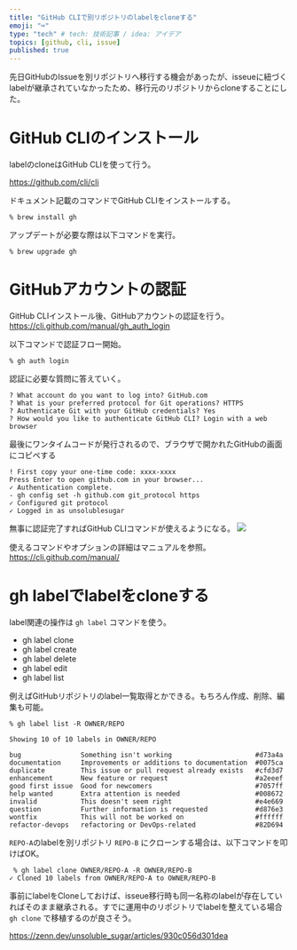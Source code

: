 ```yaml
---
title: "GitHub CLIで別リポジトリのlabelをcloneする"
emoji: "⌨️"
type: "tech" # tech: 技術記事 / idea: アイデア
topics: [github, cli, issue]
published: true
---
```


先日GitHubのIssueを別リポジトリへ移行する機会があったが、isseueに紐づくlabelが継承されていなかったため、移行元のリポジトリからcloneすることにした。

# GitHub CLIのインストール

labelのcloneはGitHub CLIを使って行う。

https://github.com/cli/cli

ドキュメント記載のコマンドでGitHub CLIをインストールする。

```
% brew install gh
```

アップデートが必要な際は以下コマンドを実行。

```
% brew upgrade gh
```

# GitHubアカウントの認証
GitHub CLIインストール後、GitHubアカウントの認証を行う。
https://cli.github.com/manual/gh_auth_login


以下コマンドで認証フロー開始。
```
% gh auth login
```

認証に必要な質問に答えていく。
```
? What account do you want to log into? GitHub.com
? What is your preferred protocol for Git operations? HTTPS
? Authenticate Git with your GitHub credentials? Yes
? How would you like to authenticate GitHub CLI? Login with a web browser
```

最後にワンタイムコードが発行されるので、ブラウザで開かれたGitHubの画面にコピペする

```
! First copy your one-time code: xxxx-xxxx
Press Enter to open github.com in your browser... 
✓ Authentication complete.
- gh config set -h github.com git_protocol https
✓ Configured git protocol
✓ Logged in as unsolublesugar
```
無事に認証完了すればGitHub CLIコマンドが使えるようになる。
![](https://storage.googleapis.com/zenn-user-upload/9ffa8519dcf2-20230707.png)

使えるコマンドやオプションの詳細はマニュアルを参照。
https://cli.github.com/manual/

# gh labelでlabelをcloneする

label関連の操作は `gh label` コマンドを使う。

- gh label clone
- gh label create
- gh label delete
- gh label edit
- gh label list

例えばGitHubリポジトリのlabel一覧取得とかできる。もちろん作成、削除、編集も可能。
```
% gh label list -R OWNER/REPO

Showing 10 of 10 labels in OWNER/REPO

bug               Something isn't working                     #d73a4a
documentation     Improvements or additions to documentation  #0075ca
duplicate         This issue or pull request already exists   #cfd3d7
enhancement       New feature or request                      #a2eeef
good first issue  Good for newcomers                          #7057ff
help wanted       Extra attention is needed                   #008672
invalid           This doesn't seem right                     #e4e669
question          Further information is requested            #d876e3
wontfix           This will not be worked on                  #ffffff
refactor-devops   refactoring or DevOps-related               #82D694
```

`REPO-A`のlabelを別リポジトリ `REPO-B` にクローンする場合は、以下コマンドを叩けばOK。
```
 % gh label clone OWNER/REPO-A -R OWNER/REPO-B
✓ Cloned 10 labels from OWNER/REPO-A to OWNER/REPO-B
```

事前にlabelをCloneしておけば、isseue移行時も同一名称のlabelが存在していればそのまま継承される。すでに運用中のリポジトリでlabelを整えている場合 `gh clone` で移植するのが良さそう。

https://zenn.dev/unsoluble_sugar/articles/930c056d301dea